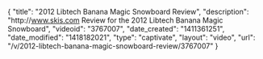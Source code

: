 {
    "title": "2012 Libtech Banana Magic Snowboard Review",
    "description": "http:\/\/www.skis.com Review for the 2012 Libtech Banana Magic Snowboard",
    "videoid": "3767007",
    "date_created": "1411361251",
    "date_modified": "1418182021",
    "type": "captivate",
    "layout": "video",
    "url": "\/v\/2012-libtech-banana-magic-snowboard-review\/3767007"
}